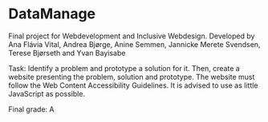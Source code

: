 # DataManage
Final project for Webdevelopment and Inclusive Webdesign. 
Developed by Ana Flávia Vital, Andrea Bjørge, Anine Semmen, Jannicke Merete Svendsen, Terese Bjørseth and Yvan Bayisabe

Task:
Identify a problem and prototype a solution for it.
Then, create a website presenting the problem, solution and prototype.
The website must follow the Web Content Accessibility Guidelines.
It is advised to use as little JavaScript as possible.

Final grade: A